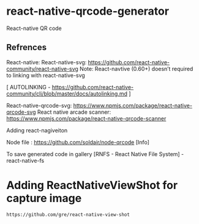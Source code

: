 # react-native-qrcode-generator

React-native QR code

## Refrences

React-native: 
React-native-svg: https://github.com/react-native-community/react-native-svg 
	Note: React-navtive (0.60+) doesn’t required to linking with react-native-svg 
	
[ AUTOLINKING - https://github.com/react-native-community/cli/blob/master/docs/autolinking.md ]


React-native-qrcode-svg:	https://www.npmjs.com/package/react-native-qrcode-svg
React native arcade scanner: 	https://www.npmjs.com/package/react-native-qrcode-scanner

Adding react-nagiveiton

Node file : https://github.com/soldair/node-qrcode [Info]


To save generated code in gallery [RNFS - React Native File System] - react-native-fs

# Adding ReactNativeViewShot for capture image
	https://github.com/gre/react-native-view-shot
